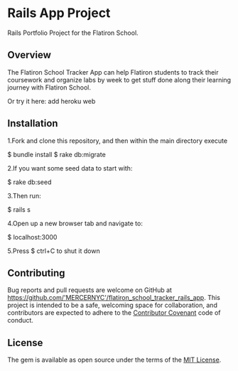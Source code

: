 # Rails App Project

Rails Portfolio Project for the Flatiron School.

## Overview

The Flatiron School Tracker App can help Flatiron students to track their coursework and organize labs by week to get stuff done along their learning journey with Flatiron School.

Or try it here: add heroku web

## Installation

1.Fork and clone this repository, and then within the main directory execute

  $ bundle install
  $ rake db:migrate

2.If you want some seed data to start with:

  $ rake db:seed

3.Then run:

  $ rails s

4.Open up a new browser tab and navigate to:

  $ localhost:3000

5.Press $ ctrl+C to shut it down

## Contributing

Bug reports and pull requests are welcome on GitHub at https://github.com/'MERCERNYC'/flatiron_school_tracker_rails_app. This project is intended to be a safe, welcoming space for collaboration, and contributors are expected to adhere to the [Contributor Covenant](http://contributor-covenant.org) code of conduct.

## License

The gem is available as open source under the terms of the [MIT License](https://opensource.org/licenses/MIT).
